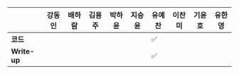 |              | 강동인 | 배하람 | 김용주 | 박하윤 | 지승윤 | 유예찬 | 이찬미 | 기윤호 | 유한영 | 
| ------------ | ------ | ------ | ------ | ------ | ------ | ------------ | ------------ | ------------ | ------------ |
| **코드**     |||  |        |        |:white_check_mark:|  |  |  |
| **Write-up** |||  |        |        |:white_check_mark:|  |  |  |  
